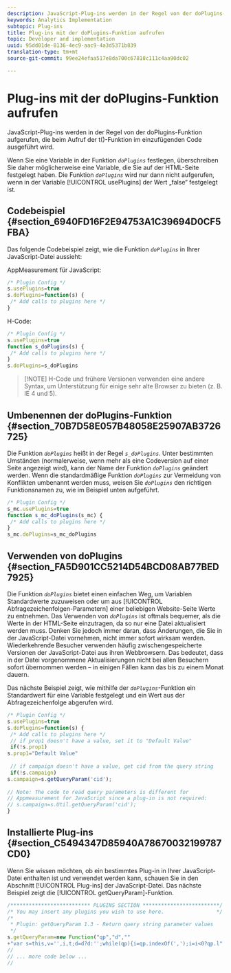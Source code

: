 ```yaml
---
description: JavaScript-Plug-ins werden in der Regel von der doPlugins-Funktion aufgerufen, die beim Aufruf der t()-Funktion im einzufügenden Code ausgeführt wird.
keywords: Analytics Implementation
subtopic: Plug-ins
title: Plug-ins mit der doPlugins-Funktion aufrufen
topic: Developer and implementation
uuid: 95dd01de-8136-4ec9-aac9-4a3d5371b839
translation-type: tm+mt
source-git-commit: 99ee24efaa517e8da700c67818c111c4aa90dc02

---
```



# Plug-ins mit der doPlugins-Funktion aufrufen

JavaScript-Plug-ins werden in der Regel von der doPlugins-Funktion aufgerufen, die beim Aufruf der t()-Funktion im einzufügenden Code ausgeführt wird.

Wenn Sie eine Variable in der Funktion *`doPlugins`* festlegen, überschreiben Sie daher möglicherweise eine Variable, die Sie auf der HTML-Seite festgelegt haben. Die Funktion *`doPlugins`* wird nur dann nicht aufgerufen, wenn in der Variable [!UICONTROL usePlugins] der Wert „false“ festgelegt ist.

## Codebeispiel {#section_6940FD16F2E94753A1C39694D0CF5FBA}

Das folgende Codebeispiel zeigt, wie die Funktion *`doPlugins`* in Ihrer JavaScript-Datei aussieht:

AppMeasurement für JavaScript:

```js
/* Plugin Config */ 
s.usePlugins=true 
s.doPlugins=function(s) { 
 /* Add calls to plugins here */ 
}
```

H-Code:

```js
/* Plugin Config */ 
s.usePlugins=true 
function s_doPlugins(s) { 
 /* Add calls to plugins here */ 
} 
s.doPlugins=s_doPlugins
```

> [!NOTE] H-Code und frühere Versionen verwenden eine andere Syntax, um Unterstützung für einige sehr alte Browser zu bieten (z. B. IE 4 und 5).

## Umbenennen der doPlugins-Funktion {#section_70B7D58E057B48058E25907AB3726725}

Die Funktion *`doPlugins`* heißt in der Regel *`s_doPlugins`*. Unter bestimmten Umständen (normalerweise, wenn mehr als eine Codeversion auf einer Seite angezeigt wird), kann der Name der Funktion *`doPlugins`* geändert werden. Wenn die standardmäßige Funktion *`doPlugins`* zur Vermeidung von Konflikten umbenannt werden muss, weisen Sie *`doPlugins`* den richtigen Funktionsnamen zu, wie im Beispiel unten aufgeführt.

```js
/* Plugin Config */ 
s_mc.usePlugins=true 
function s_mc_doPlugins(s_mc) { 
 /* Add calls to plugins here */ 
} 
s_mc.doPlugins=s_mc_doPlugins 
```

## Verwenden von doPlugins {#section_FA5D901CC5214D54BCD08AB77BED7925}

Die Funktion *`doPlugins`* bietet einen einfachen Weg, um Variablen Standardwerte zuzuweisen oder um aus [!UICONTROL Abfragezeichenfolgen-Parametern] einer beliebigen Website-Seite Werte zu entnehmen. Das Verwenden von *`doPlugins`* ist oftmals bequemer, als die Werte in der HTML-Seite einzutragen, da so nur eine Datei aktualisiert werden muss. Denken Sie jedoch immer daran, dass Änderungen, die Sie in der JavaScript-Datei vornehmen, nicht immer sofort wirksam werden. Wiederkehrende Besucher verwenden häufig zwischengespeicherte Versionen der JavaScript-Datei aus ihren Webbrowsern. Das bedeutet, dass in der Datei vorgenommene Aktualisierungen nicht bei allen Besuchern sofort übernommen werden – in einigen Fällen kann das bis zu einem Monat dauern.

Das nächste Beispiel zeigt, wie mithilfe der *`doPlugins`*-Funktion ein Standardwert für eine Variable festgelegt und ein Wert aus der Abfragezeichenfolge abgerufen wird.

```js
/* Plugin Config */ 
s.usePlugins=true 
s.doPlugins=function(s) { 
 /* Add calls to plugins here */ 
 // if prop1 doesn't have a value, set it to "Default Value" 
 if(!s.prop1) 
s.prop1="Default Value" 
 
 // if campaign doesn't have a value, get cid from the query string 
 if(!s.campaign) 
s.campaign=s.getQueryParam('cid'); 
 
// Note: The code to read query parameters is different for  
// Appmeasurement for JavaScript since a plug-in is not required: 
// s.campaign=s.Util.getQueryParam('cid'); 
} 
```

## Installierte Plug-ins {#section_C5494347D85940A78670032199787CD0}

Wenn Sie wissen möchten, ob ein bestimmtes Plug-in in Ihrer JavaScript-Datei enthalten ist und verwendet werden kann, schauen Sie in den Abschnitt [!UICONTROL Plug-ins] der JavaScript-Datei. Das nächste Beispiel zeigt die [!UICONTROL getQueryParam]-Funktion.

```js
/************************** PLUGINS SECTION *************************/ 
/* You may insert any plugins you wish to use here.                 */ 
/* 
 * Plugin: getQueryParam 1.3 - Return query string parameter values 
 */ 
s.getQueryParam=new Function("qp","d","" 
+"var s=this,v='',i,t;d=d?d:'';while(qp){i=qp.indexOf(',');i=i<0?qp.l" 
// 
// ... more code below ...
// 
```

